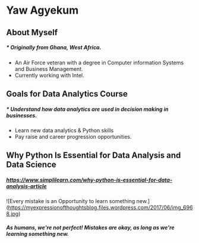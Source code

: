 # Yaw Agyekum
## About Myself
##### * Originally from Ghana, West Africa. 
* An Air Force veteran with a degree in Computer information Systems and Business Management. 
* Currently working with Intel.

## Goals for Data Analytics Course
##### * Understand how data analytics are used in decision making in businesses. 
* Learn new data analytics & Python skills 
* Pay raise and career progression opportunities. 

## Why Python Is Essential for Data Analysis and Data Science
##### https://www.simplilearn.com/why-python-is-essential-for-data-analysis-article
![Every mistake is an Opportunity to learn something new.]
(https://myexpressionofthoughtsblog.files.wordpress.com/2017/06/img_6968.jpg)
##### As humans, we're not perfect! Mistakes are okay, as long as we're learning something new. 
